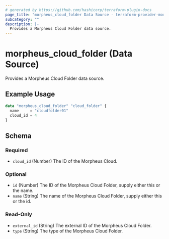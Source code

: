 ```yaml
---
# generated by https://github.com/hashicorp/terraform-plugin-docs
page_title: "morpheus_cloud_folder Data Source - terraform-provider-morpheus"
subcategory: ""
description: |-
  Provides a Morpheus Cloud Folder data source.
---
```


# morpheus_cloud_folder (Data Source)

Provides a Morpheus Cloud Folder data source.

## Example Usage

```terraform
data "morpheus_cloud_folder" "cloud_folder" {
  name     = "cloudfolder01"
  cloud_id = 4
}
```

<!-- schema generated by tfplugindocs -->
## Schema

### Required

- `cloud_id` (Number) The ID of the Morpheus Cloud.

### Optional

- `id` (Number) The ID of the Morpheus Cloud Folder, supply either this or the name.
- `name` (String) The name of the Morpheus Cloud Folder, supply either this or the id.

### Read-Only

- `external_id` (String) The external ID of the Morpheus Cloud Folder.
- `type` (String) The type of the Morpheus Cloud Folder.
